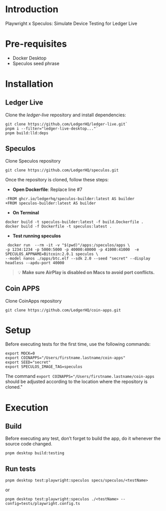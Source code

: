 # Introduction

Playwright x Speculos: Simulate Device Testing for Ledger Live

# Pre-requisites

- Docker Desktop
- Speculos seed phrase

# Installation

## Ledger Live

Clone the _ledger-live_ repository and install dependencies:

```
git clone https://github.com/LedgerHQ/ledger-live.git`
pnpm i --filter="ledger-live-desktop..."`
pnpm build:lld:deps
```

## Speculos

Clone Speculos repository

```
git clone https://github.com/LedgerHQ/speculos.git
```

Once the repository is cloned, follow these steps:

- __Open Dockerfile__: Replace line #7

```
-FROM ghcr.io/ledgerhq/speculos-builder:latest AS builder
+FROM speculos-builder:latest AS builder
```
- __On Terminal__
```
docker build -t speculos-builder:latest -f build.Dockerfile .
docker build -f Dockerfile -t speculos:latest .
```
- __Test running speculos__
```
 docker run  --rm -it -v "$(pwd)"/apps:/speculos/apps \
-p 1234:1234 -p 5000:5000 -p 40000:40000 -p 41000:41000  -e SPECULOS_APPNAME=Bitcoin:2.0.1 speculos \
--model nanos ./apps/btc.elf --sdk 2.0 --seed "secret" --display headless --apdu-port 40000
```
> 💡 **Make sure AirPlay is disabled on Macs to avoid port conflicts.**

## Coin APPS

Clone CoinApps repository
```
git clone https://github.com/LedgerHQ/coin-apps.git
```

# Setup

Before executing tests for the first time, use the following commands:


```
export MOCK=0
export COINAPPS="/Users/firstname.lastname/coin-apps"
export SEED="secret"
export SPECULOS_IMAGE_TAG=speculos
```

The command `export COINAPPS="/Users/firstname.lastname/coin-apps` should be adjusted according to the location where the repository is cloned."

# Execution

## Build

Before executing any test, don’t forget to build the app, do it whenever the source code changed.

```
pnpm desktop build:testing
```

## Run tests

```
pnpm desktop test:playwright:speculos specs/speculos/<testName>
```
or
```
pnpm desktop test:playwright:speculos ./<testName> --config=tests/playwright.config.ts
```